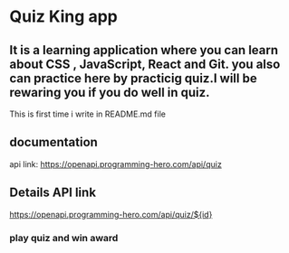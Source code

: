 # Quiz King app
## It is a learning application where you can learn about CSS , JavaScript, React and Git. you also can practice here by practicig quiz.I will be rewaring you if you do well in quiz.

This is first time i write in README.md file

## documentation
api link: https://openapi.programming-hero.com/api/quiz


## Details API link

https://openapi.programming-hero.com/api/quiz/${id}

### play quiz and win award
